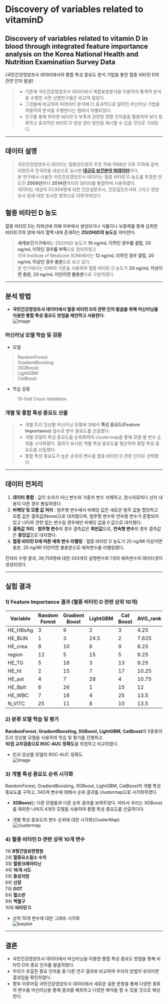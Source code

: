 # Discovery of variables related to vitaminD    

## Discovery of variables related to vitamin D in blood through integrated feature importance analysis on the Korea National Health and Nutrition Examination Survey Data    

(국민건강영양조사 데이터에서의 통합 특성 중요도 분석 기법을 통한 혈중 비타민 D의 관련 인자 발굴)   
> + 기존에 국민건강영양조사 데이터에서 복합표본분석을 이용하여 통계적 분석을 수행한 사전 선행연구들은 비교적 많았다.   
> + 그것들에 비교하여 빅데이터 분석에 더 효과적으로 알려진 머신러닝 기법을 적용하여 분석을 수행한다는 점에서 차별되었다.   
> + 연구를 통해 파악한 비타민 D 부족과 관련된 영향 인자들을 활용하여 보다 정확하고 효과적인 비타민 D 영양 관리 방안을 제시할 수 있을 것으로 기대된다.    
-----------------------------------------------------------------------------------   
## 데이터 설명    
> 국민건강영양조사 데이터는 질병관리청의 주관 하에 1998년 이후 17회에 걸쳐 대한민국 전국민을 대상으로 실시한 [**대규모 보건분야 빅데이터**](https://knhanes.kdca.go.kr/knhanes/sub03/sub03_02_05.do)이다.    
> 본 연구에서 사용한 국민건강영양조사 데이터는 혈중 비타민 D 농도를 측정한 연도인 **2008년**부터 **2014년**까지의 데이터를 통합하여 사용하였다.    
> 데이터는 대상자 53,934명에 대한 건강설문조사, 건강검진조사와 그리고 영양 조사 등에 대한 조사한 항목으로 이루어져있다.    

## 혈중 비타민 D 농도   
혈중 비타민 D는 자외선에 의해 피부에서 생성되거나 식품이나 보충제를 통해 섭취한 비타민 D의 양에 따라 혈액 내에 존재하는 **25(OH)D의 농도**를 의미한다.   
> **세계보건기구에서**는 25(OH)D 농도가 **10 ng/mL 이하인 경우를 결핍**, **20 ng/mL 이하인 경우를 부족**으로 정의하였고    
> 미국 Institute of Medicine (IOM)에서는 **12 ng/mL 이하인 경우 결핍**, **20 ng/mL 이상인 경우 충분**으로 보고 있다.   
> 본 연구에서는 IOM의 기준을 사용하여 혈중 비타민 D 농도가 **20 ng/mL 이상이면 충분, 20 ng/mL 미만이면 불충분**으로 구분하였다.    
-----------------------------------------------------------------------------------   
## 분석 방법   
+ **국민건강영양조사 데이터에서 혈중 비타민 D의 관련 인자 발굴을 위해 머신러닝을 이용한 통합 특성 중요도 방법을 제안하고 사용한다.**   
![image](https://user-images.githubusercontent.com/104747868/235339541-e00f04a6-1065-4372-ae5b-849ed261f3ad.png)   

### **머신러닝 모델 학습 및 검증**   
+ 모델   
> RandomForest   
> GradientBoosting   
> (XGBoost)   
> LightGBM   
> CatBoost   
+ 학습 검증   
> 10-fold Cross Validation    

### 개별 및 통합 특성 중요도 산출   
> + 개별 트리 앙상블 머신러닝 모델에 대해서 **특성 중요도(Feature Importance)** 점수로 변수 중요도를 산출했다.
> + 개별 모델의 특성 중요도를 순위화하여 clustermap을 통해 모델 별 변수 순위를 시각화했다. 결과가 유사한 개별 특성 중요도를 평균하여 통합 특성 중요도를 산출했다.  
> + 통합 특성 중요도가 높은 순위의 변수를 혈중 비타민 D 관련 인자로 선택했다.   
-----------------------------------------------------------------------------------   
## 데이터 전처리     
1) **데이터 통합** : 값이 숫자가 아닌 변수와 가중치 변수 삭제하고, 원시자료마다 선지 내용이 다른 경우 통일하였다.   
2) **비해당 및 모름 값 처리** : 범주형 변수에서 비해당 값은 새로운 범주 값을 할당하고 모름 값은 결측값(None)으로 대치했으며, 범주형 변수와 연속형 변수가 혼합되어 있고 나이와 관련 없는 변수일 경우에만 비해당 값을 0 값으로 대치했다.   
3) **결측값 처리** : **범주형 변수**의 경우 결측값은 **최빈값**으로, **연속형 변수**의 경우 결측값은 **중앙값**으로 대치했다.    
4) **혈중 비타민 D에 따른 예측 변수 라벨링** : 혈중 비타민 D 농도가 20 ng/Ml 이상이면 충분, 20 ng/Ml 미만이면 불충분으로 예측변수를 라벨링했다.   

전처리 수행 결과, 39,759명에 대한 343개의 설명변수와 1개의 예측변수의 데이터셋이 생성되었다.   

---------------------------------------------------------------------------     
## 실험 결과   
### 1) Feature Importance 결과 (혈중 비타민 D 관련 상위 10개)       
| Variable 	| Random Forest 	| Gradient Boost 	| LightGBM  	| Cat Boost 	| AVG_rank 	|
|----------	|---------------	|----------------	|-----------	|-----------	|----------	|
| HE_HBsAg 	| 3             	| 9              	| 2         	| 3         	| 4.25     	|
| HE_BUN   	| 1             	| 3              	| 24.5      	| 2         	| 7.625    	|
| HE_crea  	| 8             	| 10             	| 6         	| 9         	| 8.25     	|
| region   	| 12            	| 5              	| 15        	| 5         	| 9.25     	|
| HE_TG    	| 5             	| 16             	| 3         	| 13        	| 9.25     	|
| HE_ht    	| 2             	| 15             	| 7         	| 17        	| 10.25    	|
| HE_ast   	| 4             	| 7              	| 28        	| 4         	| 10.75    	|
| HE_Bplt  	| 6             	| 26             	| 1         	| 15        	| 12       	|
| HE_WBC   	| 7             	| 18             	| 4         	| 25        	| 13.5     	|
| N_VITC   	| 25            	| 11             	| 8         	| 10        	| 13.5     	|    

### 2) 분류 모델 학습 및 평가
**RandomForest, GradientBoosting, XGBoost, LightGBM, CatBoost**의 5종류의 트리 앙상블 모델을 사용하여 학습 및 평가를 진행하고     
**10겹 교차검증으로 ROC-AUC 정확도**를 측정하고 비교하였다.   

+ 트리 앙상블 모델의 ROC-AUC 정확도  
![image](https://user-images.githubusercontent.com/104747868/235304197-2a7837ef-25d6-4101-8cf5-fe332fabd377.png)    

### 3) 개별 특성 중요도 순위 시각화   
RandomForest, GradientBoosting, XGBoost, LightGBM, CatBoost의 개별 특성 중요도를 구하고, 343개 변수에 대해서 순위 결과를 clustermap으로 시각화하였다.   

+ **XGBoost**는 다른 모델들과 다른 순위 결과를 보여주었다. 따라서 우리는 XGBoost를 제외한 나머지 4개의 모델을 사용하여 통합 특성 중요도를 산출하다다.

+ 개별 특성 중요도의 변수 순위에 대한 시각화(ClusterMap)     
![clustermap](https://github.com/SeungW/Discovery-of-variables-related-to-vitaminD/assets/104747868/608ae2cb-59c8-4b37-b712-a07726d07dab)    

### 4) **혈중 비타민 D 관련 상위 10개 변수**   
1위 **B형간염표면항원**  
2위 **혈중요소질소 수치**  
3위 **혈중크레아티닌**   
4위 **16개 시도**   
5위 **중성지방**   
6위 **신장**   
7위 **GOT**   
8위 **혈소판**   
9위 **백혈구**   
10위 **비타민 C**    

+ 상위 10개 변수에 대한 그래프 시각화   
![barplot](https://github.com/SeungW/Discovery-of-variables-related-to-vitaminD/assets/104747868/e2d6b551-d02e-4751-bd20-f06248fb47f8)  

-----------------------------------------------------------

## 결론   
+ 국민건강영양조사 데이터에서 머신러닝을 이용한 통합 특성 중요도 방법을 통해 비타민 D의 중요 인자를 발굴하였다.   
+ 우리가 추출한 중요 인자들 중 다른 연구 결과와 비교하여 우리의 방법이 유의미한 결과임을 확인하였다.    
+ 향후 이루어질 국민건강영양조사 데이터에서 새로운 설문 문항을 통해 다양한 종류의 변수를 머신러닝을 통해 결과를 예측하고 다양한 해석을 할 수 있을 것으로 예상한다.

